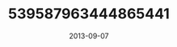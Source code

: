 ---
title: "539587963444865441"
image: "2013-09-07 18.51.59 539587963444865441_46248401"
date: "2013-09-07"
type: "photo"
---